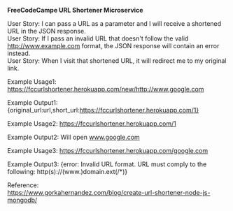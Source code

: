 <b>FreeCodeCampe URL Shortener Microservice</b><br>

User Story: I can pass a URL as a parameter and I will receive a shortened URL in the JSON response.<br>
User Story: If I pass an invalid URL that doesn't follow the valid http://www.example.com format, the JSON response will contain an error instead.<br>
User Story: When I visit that shortened URL, it will redirect me to my original link.<br>

Example Usage1:
  https://fccurlshortener.herokuapp.com/new/http://www.google.com

Example Output1:
  {original_url:url,short_url:https://fccurlshortener.herokuapp.com/1}
  
Example Usage2:
  https://fccurlshortener.herokuapp.com/1

Example Output2:
  Will open www.google.com
  
Example Usage3:
  https://fccurlshortener.herokuapp.com/google.com

Example Output3:
  {error: Invalid URL format. URL must comply to the following: http(s)://(www.)domain.ext(/*)}
  

Reference:<br>
https://www.gorkahernandez.com/blog/create-url-shortener-node-js-mongodb/
